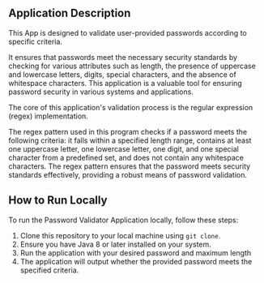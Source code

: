 ## Application Description
This App is designed to validate user-provided passwords according to specific criteria.

It ensures that passwords meet the necessary security standards by checking for various attributes such as length, the presence of uppercase and lowercase letters, digits, special characters, and the absence of whitespace characters. This application is a valuable tool for ensuring password security in various systems and applications.

The core of this application's validation process is the regular expression (regex) implementation.

The regex pattern used in this program checks if a password meets the following criteria: it falls within a specified length range, contains at least one uppercase letter, one lowercase letter, one digit, and one special character from a predefined set, and does not contain any whitespace characters. The regex pattern ensures that the password meets security standards effectively, providing a robust means of password validation.

## How to Run Locally
To run the Password Validator Application locally, follow these steps:
1. Clone this repository to your local machine using `git clone`.
3. Ensure you have Java 8 or later installed on your system.
5. Run the application with your desired password and maximum length
6. The application will output whether the provided password meets the specified criteria.
